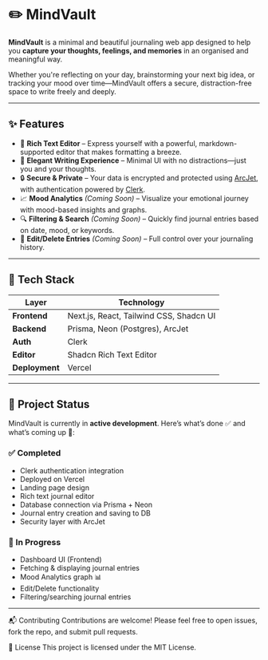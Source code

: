 #  ✏️ MindVault

**MindVault** is a minimal and beautiful journaling web app designed to help you **capture your thoughts, feelings, and memories** in an organised and meaningful way.

Whether you're reflecting on your day, brainstorming your next big idea, or tracking your mood over time—MindVault offers a secure, distraction-free space to write freely and deeply.

---

## ✨ Features

- 📝 **Rich Text Editor** – Express yourself with a powerful, markdown-supported editor that makes formatting a breeze.
- 🧘 **Elegant Writing Experience** – Minimal UI with no distractions—just you and your thoughts.
- 🔒 **Secure & Private** – Your data is encrypted and protected using [ArcJet](https://arcjet.com/), with authentication powered by [Clerk](https://clerk.dev/).
- 📈 **Mood Analytics** *(Coming Soon)* – Visualize your emotional journey with mood-based insights and graphs.
- 🔍 **Filtering & Search** *(Coming Soon)* – Quickly find journal entries based on date, mood, or keywords.
- 🧹 **Edit/Delete Entries** *(Coming Soon)* – Full control over your journaling history.

---

## 🧰 Tech Stack

| Layer        | Technology |
|-------------|------------|
| **Frontend** | Next.js, React, Tailwind CSS, Shadcn UI |
| **Backend**  | Prisma, Neon (Postgres), ArcJet |
| **Auth**     | Clerk |
| **Editor**   | Shadcn Rich Text Editor |
| **Deployment** | Vercel |

---

## 🚀 Project Status

MindVault is currently in **active development**. Here’s what’s done ✅ and what’s coming up 🔧:

### ✅ Completed

- Clerk authentication integration
- Deployed on Vercel
- Landing page design
- Rich text journal editor
- Database connection via Prisma + Neon
- Journal entry creation and saving to DB
- Security layer with ArcJet

### 🔧 In Progress

- Dashboard UI (Frontend)
- Fetching & displaying journal entries
- Mood Analytics graph 📊
- Edit/Delete functionality
- Filtering/searching journal entries

---

📬 Contributing
Contributions are welcome! Please feel free to open issues, fork the repo, and submit pull requests.

📄 License
This project is licensed under the MIT License.
